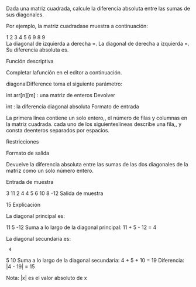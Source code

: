 Dada una matriz cuadrada, calcule la diferencia absoluta entre las sumas de sus diagonales.

Por ejemplo, la matriz cuadradase muestra a continuación:

1 2 3
4 5 6
9 8 9  
La diagonal de izquierda a derecha =. La diagonal de derecha a izquierda =. Su diferencia absoluta es.

Función descriptiva

Completar lafunción en el editor a continuación.

diagonalDifference toma el siguiente parámetro:

int arr[n][m] : una matriz de enteros
Devolver

int : la diferencia diagonal absoluta
Formato de entrada

La primera línea contiene un solo entero,, el número de filas y columnas en la matriz cuadrada.
cada uno de los siguienteslíneas describe una fila,, y consta deenteros separados por espacios.

Restricciones

Formato de salida

Devuelve la diferencia absoluta entre las sumas de las dos diagonales de la matriz como un solo número entero.

Entrada de muestra

3
11 2 4
4 5 6
10 8 -12
Salida de muestra

15
Explicación

La diagonal principal es:

11
5
-12
Suma a lo largo de la diagonal principal: 11 + 5 - 12 = 4

La diagonal secundaria es:

     4
5
10
Suma a lo largo de la diagonal secundaria: 4 + 5 + 10 = 19
Diferencia: |4 - 19| = 15

Nota: |x| es el valor absoluto de x